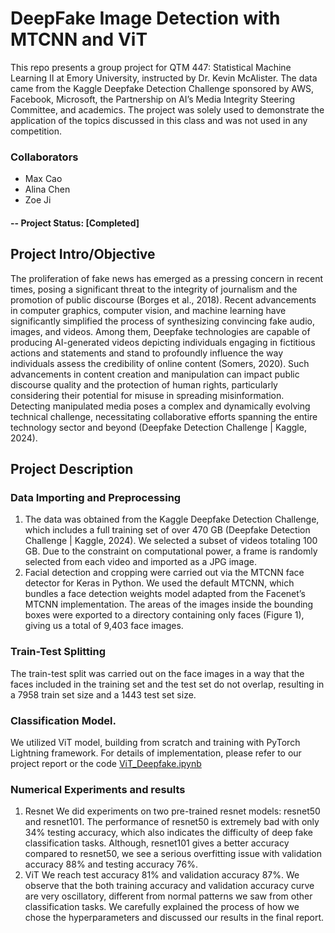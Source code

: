 # DeepFake Image Detection with MTCNN and ViT
This repo presents a group project for QTM 447: Statistical Machine Learning II at Emory University, instructed by Dr. Kevin McAlister. The data came from the Kaggle Deepfake Detection Challenge sponsored by AWS, Facebook, Microsoft, the Partnership on AI’s Media Integrity Steering Committee, and academics. The project was solely used to demonstrate the application of the topics discussed in this class and was not used in any competition.
### Collaborators
* Max Cao
* Alina Chen
* Zoe Ji
#### -- Project Status: [Completed]

## Project Intro/Objective
The proliferation of fake news has emerged as a pressing concern in recent times, posing a significant threat to the integrity of journalism and the promotion of public discourse (Borges et al., 2018). Recent advancements in computer graphics, computer vision, and machine learning have significantly simplified the process of synthesizing convincing fake audio, images, and videos. Among them, Deepfake technologies are capable of producing AI-generated videos depicting individuals engaging in fictitious actions and statements and stand to profoundly influence the way individuals assess the credibility of online content (Somers, 2020). Such advancements in content creation and manipulation can impact public discourse quality and the protection of human rights, particularly considering their potential for misuse in spreading misinformation. Detecting manipulated media poses a complex and dynamically evolving technical challenge, necessitating collaborative efforts spanning the entire technology sector and beyond (Deepfake Detection Challenge | Kaggle, 2024).

## Project Description

### Data Importing and Preprocessing
1. The data was obtained from the Kaggle Deepfake Detection Challenge, which includes a full training set of over 470 GB (Deepfake Detection Challenge | Kaggle, 2024). We selected a subset of videos totaling 100 GB. Due to the constraint on computational power, a frame is randomly selected from each video and imported as a JPG image.
2. Facial detection and cropping were carried out via the MTCNN face detector for Keras in Python. We used the default MTCNN, which bundles a face detection weights model adapted from the Facenet’s MTCNN implementation. The areas of the images inside the bounding boxes were exported to a directory containing only faces (Figure 1), giving us a total of 9,403 face images.

### Train-Test Splitting
The train-test split was carried out on the face images in a way that the faces included in the training set and the test set do not overlap, resulting in a 7958 train set size and a 1443 test set size.

### Classification Model. 
We utilized ViT model, building from scratch and training with PyTorch Lightning framework. For details of implementation, please refer to our project report or the code [ViT_Deepfake.ipynb](./Code/ViT_Deepfake.ipynb)

### Numerical Experiments and results
1. Resnet
We did experiments on two pre-trained resnet models: resnet50 and resnet101. The performance of resnet50 is extremely bad with only 34% testing accuracy, which also indicates the difficulty of deep fake classification tasks. Although, resnet101 gives a better accuracy compared to resnet50, we see a serious overfitting issue with validation accuracy 88% and testing accuracy 76%. 
2. ViT
We reach test accuracy 81% and validation accuracy 87%. We observe that the both training accuracy and validation accuracy curve are very oscillatory, different from normal patterns we saw from other classification tasks. We carefully explained the process of how we chose the hyperparameters and discussed our results in the final report. 
‌


‌


